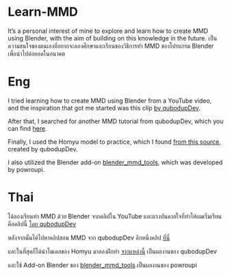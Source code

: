 # Learn-MMD
It’s a personal interest of mine to explore and learn how to create MMD using Blender, with the aim of building on this knowledge in the future.
เป็นความสนใจของตนเองที่อยากจะลองศึกษาและเรียนของวิธีการทำ MMD ของโปรแกรม Blender เพื่อนำไปต่อยอดในอนาคต

# Eng
I tried learning how to create MMD using Blender from a YouTube video, and the inspiration that got me started was this clip [by qubodupDev](https://www.youtube.com/watch?v=Fuqg5mBI2jo).

After that, I searched for another MMD tutorial from qubodupDev, which you can find [here](https://www.youtube.com/watch?v=1xUPmWWDdfw).

Finally, I used the Homyu model to practice, which I found [from this source](https://3d.nicovideo.jp/works/td87715), created by qubodupDev.

I also utilized the Blender add-on [blender_mmd_tools](https://github.com/powroupi/blender_mmd_tools), which was developed by powroupi.

# Thai
ได้ลองเรียนทำ MMD ด้วย Blender จากคลิปใน YouTube และแรงบันดาลใจที่ทำให้ผมเริ่มเรียนคือคลิปนี้ [โดย qubodupDev](https://www.youtube.com/watch?v=Fuqg5mBI2jo) 

หลังจากนั้นได้ไปหาคลิปสอน MMD จาก qubodupDev อีกหนึ่งคลิป [ที่นี่](https://www.youtube.com/watch?v=1xUPmWWDdfw) 

และในที่สุดก็ได้นำโมเดลของ Homyu มาลองฝึกทำ [จากแหล่งนี้](https://3d.nicovideo.jp/works/td87715) เป็นผลงานของ qubodupDev 

และใช้ Add-on Blender ของ [blender_mmd_tools](https://github.com/powroupi/blender_mmd_tools) เป็นผลงานของ powroupi
